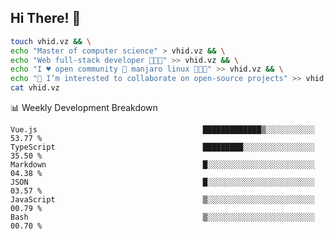 ## Hi There! 👋

```sh
touch vhid.vz && \
echo "Master of computer science" > vhid.vz && \
echo "Web full-stack developer 🙈🙉🙊" >> vhid.vz && \
echo "I ♥️ open community 🎯 manjaro linux 🎉🐍🥳" >> vhid.vz && \
echo "👯 I’m interested to collaborate on open-source projects" >> vhid.vz && \
cat vhid.vz
```
:bar_chart: Weekly Development Breakdown

<!--START_SECTION:waka-->

```text
Vue.js                                     █████████████▒░░░░░░░░░░░   53.77 %
TypeScript                                 █████████░░░░░░░░░░░░░░░░   35.50 %
Markdown                                   █░░░░░░░░░░░░░░░░░░░░░░░░   04.38 %
JSON                                       █░░░░░░░░░░░░░░░░░░░░░░░░   03.57 %
JavaScript                                 ▒░░░░░░░░░░░░░░░░░░░░░░░░   00.79 %
Bash                                       ▒░░░░░░░░░░░░░░░░░░░░░░░░   00.70 %
```

<!--END_SECTION:waka-->
